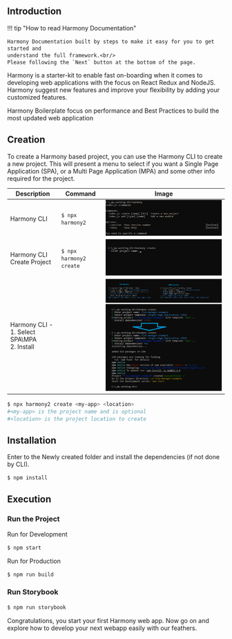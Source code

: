 
## Introduction

!!! tip "How to read Harmony Documentation"

    Harmony Documentation built by steps to make it easy for you to get started and
    understand the full framework.<br/>
    Please following the `Next` button at the bottom of the page.

Harmony is a starter-kit to enable fast on-boarding when it comes to developing web applications with the focus on React Redux and NodeJS.
Harmony suggest new features and improve your flexibility by adding your customized features.

Harmony Boilerplate focus on performance and Best Practices to build the most updated web application

## Creation
To create a Harmony based project, you can use the Harmony CLI to create a new project.
This will present a menu to select if you want a Single Page Application (SPA), or a Multi Page Application (MPA) and some other info required for the project.

| Description                                           | Command                    | Image                                                                                                                                                                            |
|-------------------------------------------------------|----------------------------|----------------------------------------------------------------------------------------------------------------------------------------------------------------------------------|
| Harmony CLI                                           | ```$ npx harmony2 ```       | ![Image](assets/images/harmony-cli-start.png)                                                                                                                                    |
| Harmony CLI Create Project                            | ```$ npx harmony2 create``` | ![Image](assets/images/harmony-cli-create.png)                                                                                                                                   |
| Harmony CLI - <br/> 1. Select SPA\MPA<br/> 2. Install |     | ![Image](assets/images/harmony-cli-spa-mpa-selection.png)<br/> ![Image](assets/images/harmony-cli-create-and-install.png)<br/> |

``` sh
$ npx harmony2 create <my-app> <location>
#<my-app> is the project name and is optional
#<location> is the project location to create
``` 

## Installation
Enter to the Newly created folder and install the dependencies (if not done by CLI).

``` sh
$ npm install
```

## Execution

### Run the Project

Run for Development
``` sh
$ npm start
```

Run for Production
``` sh
$ npm run build
```
### Run Storybook

``` sh
$ npm run storybook
```


Congratulations, you start your first Harmony web app.
Now go on and explore how to develop your next webapp easily with our feathers.

